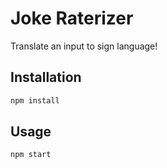 # Joke Raterizer

Translate an input to sign language!

## Installation

```bash
npm install
```

## Usage

```bash
npm start
```
